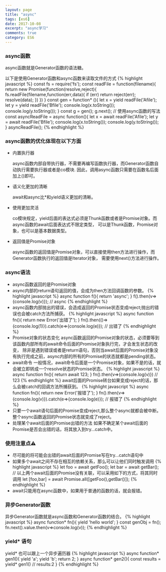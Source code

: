```yaml
---
layout: page
title: "async"
tags: [es6]
date: 2017-10-08
excerpt: "async学习"
comments: true
category: ES6
---
```

### async函数
async函数就是Generator函数的语法糖。

以下是使用Generator函数和async函数来读取文件的方式
{% highlight javascript %}
    const fs = require('fs');
    const readFile = function(filename){
        return new Promise(function(resolve,reject){
            fs.readFile(filename,function(err,data){
                if (err) return reject(err);
                resolve(data);
            })
        })
    }
    const gen = function* (){
        let x = yield readFile('Afile');
        let y = yield readFile('Bfile');
        console.log(x.toString());
        console.log(y.toString());
    }
    const g = gen();
    g.next();
    // 使用async函数的写法
    const asyncReadFile = async function(){
        let x = await readFile('Afile');
        let y = await readFile('Bfile');
        console.log(x.toString());
        console.log(y.toString());
    }
    asyncReadFile();
{% endhighlight %}

### async函数的优化体现在以下方面
- 内置执行器
    
    async函数内部自带执行器，不需要再编写函数执行器，而Generator函数自动执行需要执行器或者是co模块.
    因此，调用async函数只需要在函数名后面加上()即可。
- 语义化更加的清晰
    
    await和async比*和yield语义更加的清晰。
- 使用更加灵活
    
    co模块规定，yield后面的表达式必须是Thunk函数或者是Promise对象。而async函数的await后面表达式不限定类型，
    可以是Thunk函数，Promise对象，也可以是基本数据类型。
- 返回值是Promise对象
    
    async函数的返回值是Promise对象，可以直接使用then方法进行操作，而Generator函数执行的返回值是Iterator对象，
    需要使用next()方法进行操作。
    
### async语法
- async函数返回的是Promise对象
- async内部的return语句返回的值，会成为then方法回调函数的参数。
{% highlight javascript %}
    async function f(){
        return 'async';
    }
    f().then(v=>{console.log(v)}); // async
{% endhighlight %}
- async函数内部抛出的错误，会造成返回的Promise状态变成reject;抛出的错误也会被catch方法所捕获。
{% highlight javascript %}
    async function fn(){
        return new Error('出错了');
    }
    fn().then(()=>{console.log(1)}).catch(e=>{console.log(e)}); // 出错了
{% endhighlight %}
- Promise对象的状态变化
async函数返回的Promise对象的状态，必须要等到该函数内部所有的await命令后面的Promise对象执行完，才会发生状态的改变，
除非是遇到错误或者是return语句，否则当await后面的Promise对象没有执行完成之前，async内部的所有的Promise的状态就都是pending状态。
- await命令
一般情况，await命令后面是一个Promise对象，如果不是的话，就会被立即转成一个resolve状态的Promise状态。
{% highlight javascript %}
    async function fn(){
        return await 123;
    }
    fn().then(v=>{console.log(v)})  // 123
{% endhighlight %}
await后面的Promise转台如果变成reject的话，那么会被catch的回调方法所捕获到。
{% highlight javascript %}
    async function fn(){
        return new Error('报错了');
    }
    fn().then(v=>{console.log(v)}).catch(e=>{console.log(e)}); // 报错了
{% endhighlight %}
- 只要一个await语句后面的Promise变成reject,那么整个async就都会被中断。整个async函数返回的Promise状态就变成了reject。
- 处理某个await后面的Promise出错的方法
如果不确定某个await后面的Promise是否会出错的话，将其放入到try...catch中。

### 使用注意点⚠️
- 尽可能的将可能会出错的await后面的Promise写在try...catch语句中
- 如果多个await之间不存在相互的依赖关系，那么可以让他们同时触发调用
{% highlight javascript %}
    let foo = await getFoo();
    let bar = await getBar();
    // 以上两个await后面的Promise没有关联，可以采用如下的方式，将其同时调用
    let [foo,bar] = await Promise.all([getFoo(),getBar()]);
{% endhighlight %}
- await只能用在async函数中，如果用于普通的函数的话，就会报错。

### 异步Generator函数
异步Generator函数就是async函数和Generator函数的结合。
{% highlight javascript %}
    async function* fn(){
        yield 'hello world';
    }
    const genObj = fn();
    fn.next().value.then(v=>console.log(v));
{% endhighlight %}

### yield* 语句
yield* 也可以跟上一个异步遍历器
{% highlight javascript %}
    async function* gen1(){
        yield 'a';
        yield 'b';
        return 2;
    }
    async function* gen2(){
       const results = yield* gen1()  // results:2
    }
{% endhighlight %}
